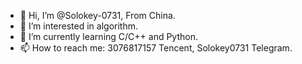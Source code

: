- 👋 Hi, I’m @Solokey-0731, From China.
- 👀 I’m interested in algorithm.
- 🌱 I’m currently learning C/C++ and Python.
- 📫 How to reach me: 3076817157 Tencent, Solokey0731 Telegram.

<!---
Solokey-0731/Solokey-0731 is a ✨ special ✨ repository because its `README.md` (this file) appears on your GitHub profile.
You can click the Preview link to take a look at your changes.
--->
